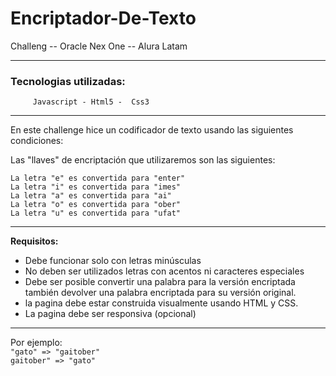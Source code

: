 # Encriptador-De-Texto
  Challeng -- Oracle Nex One -- Alura Latam

---

### Tecnologias utilizadas:

         Javascript - Html5 -  Css3

---

En este challenge hice un codificador de texto usando las siguientes condiciones:

Las "llaves" de encriptación que utilizaremos son las siguientes:

`La letra "e" es convertida para "enter"`   
`La letra "i" es convertida para "imes"`   
`La letra "a" es convertida para "ai"`   
`La letra "o" es convertida para "ober"`   
`La letra "u" es convertida para "ufat"`

---

**Requisitos:**

- Debe funcionar solo con letras minúsculas
- No deben ser utilizados letras con acentos ni caracteres especiales
- Debe ser posible convertir una palabra para la versión encriptada también devolver una palabra encriptada para su versión original.
- la pagina debe estar construida visualmente usando HTML y CSS.
- La pagina debe ser responsiva (opcional)

---

Por ejemplo:   
`"gato" => "gaitober"`                      
`gaitober" => "gato"`
